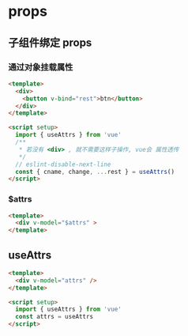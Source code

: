 # props

## 子组件绑定 props

### 通过对象挂载属性

```html
<template>
  <div>
    <button v-bind="rest">btn</button>
  </div>
</template>

<script setup>
  import { useAttrs } from 'vue'
  /**
   * 若没有 <div> , 就不需要这样子操作, vue会 属性透传
   */
  // eslint-disable-next-line
  const { cname, change, ...rest } = useAttrs()
</script>
```

### $attrs

```html
<template>
  <div v-model="$attrs" >
</template>
```

## useAttrs

```html
<template>
  <div v-model="attrs" />
</template>

<script setup>
  import { useAttrs } from 'vue'
  const attrs = useAttrs
</script>
```
